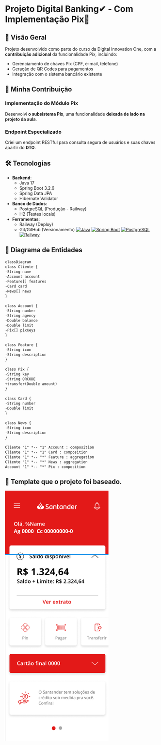 # Projeto Digital Banking✔ - Com Implementação Pix🔑



## 📌 Visão Geral
Projeto desenvolvido como parte do curso da Digital Innovation One, com a **contribuição adicional** da funcionalidade Pix, incluindo:
- Gerenciamento de chaves Pix (CPF, e-mail, telefone)
- Geração de QR Codes para pagamentos
- Integração com o sistema bancário existente
  
## 🌟 Minha Contribuição
### Implementação do Módulo Pix
Desenvolvi **o subsistema Pix**, uma funcionalidade **deixada de lado na projeto da aula**.
### Endpoint Especializado
Criei um endpoint RESTful para consulta segura de usuários e suas chaves apartir do **DTO**.

## 🛠️ Tecnologias
- **Backend**:
  - Java 17
  - Spring Boot 3.2.6
  - Spring Data JPA
  - Hibernate Validator
- **Banco de Dados**:
  - PostgreSQL (Produção - Railway)
  - H2 (Testes locais)
- **Ferramentas**:
  - Railway (Deploy)
  - Git/GitHub (Versionamento)
[![Java](https://img.shields.io/badge/Java-17+-blue.svg)](https://java.com)
[![Spring Boot](https://img.shields.io/badge/Spring_Boot-3.2.6-brightgreen.svg)](https://spring.io/projects/spring-boot)
[![PostgreSQL](https://img.shields.io/badge/PostgreSQL-15-blue.svg)](https://www.postgresql.org)
[![Railway](https://img.shields.io/badge/Deployed_on-Railway-6441a5.svg)](https://railway.app)

## 📌 Diagrama de Entidades
```mermaid
classDiagram
class Cliente {
-String name
-Account account
-Feature[] features
-Card card
-News[] news
}

class Account {
-String number
-String agency
-Double balance
-Double limit
-Pix[] pixKeys
}

class Feature {
-String icon
-String description
}

class Pix {
-String key
-String QRCODE
+transfer(Double amount)
}

class Card {
-String number
-Double limit
}

class News {
-String icon
-String description
}

Cliente "1" *-- "1" Account : composition
Cliente "1" *-- "1" Card : composition
Cliente "1" *-- "*" Feature : aggregation
Cliente "1" *-- "*" News : aggregation
Account "1" *-- "*" Pix : composition
```
## 📌 Template que o projeto foi baseado.
![Template Original](template.png) 
